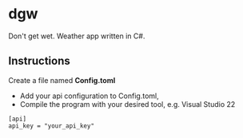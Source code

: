 # dgw

Don't get wet. Weather app written in C#.

## Instructions

Create a file named **Config.toml**
- Add your api configuration to Config.toml,
- Compile the program with your desired tool, e.g. Visual Studio 22

```
[api]
api_key = "your_api_key"
```
